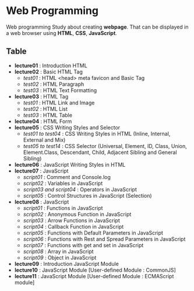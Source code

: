 # Web Programming

Web programming Study about creating **webpage**. That can be displayed in a web browser using **HTML**, **CSS**, **JavaScript**.

## Table

- **lecture01** : Introduction HTML
- **lecture02** : Basic HTML Tag
  - _test01_ : HTML \<head\> meta favicon and Basic Tag
  - _test02_ : HTML Paragraph
  - _test03_ : HTML Text Formatting
- **lecture03** : HTML Tag
  - _test01_ : HTML Link and Image
  - _test02_ : HTML List
  - _test03_ : HTML Table
- **lecture04** : HTML Form
- **lecture05** : CSS Writing Styles and Selector
  - _test01 to test04_ : CSS Writing Styles in HTML (Inline, Internal, External and Mix)
  - _test05 to test14_ : CSS Selector (Universal, Element, ID, Class, Union, Element.Class, Descendant, Child, Adjacent Sibling and General Sibling)
- **lecture06** : JavaScript Writing Styles in HTML
- **lecture07** : JavaScript
  - _script01_ : Comment and Console.log
  - _script02_ : Variables in JavaScript
  - _script03 and script04_ : Operators in JavaScript
  - _script05_ : Control Structures in JavaScript (Selection)
- **lecture08** : JavaScript
  - _script01_ : Functions in JavaScript
  - _script02_ : Anonymous Function in JavaScript
  - _script03_ : Arrow Functions in JavaScript
  - _script04_ : Callback Function in JavaScript
  - _script05_ : Functions with Default Parameters in JavaScript
  - _script06_ : Functions with Rest and Spread Parameters in JavaScript
  - _script07_ : Functions with get and set in JavaScript
  - _script08_ : Array in JavaScript
  - _script09_ : Object in JavaScript
- **lecture09** : Introduction JavaScript Module
- **lecture10** : JavaScript Module [User-defined Module : CommonJS]
- **lecture11** : JavaScript Module [User-defined Module : ECMAScript module]
